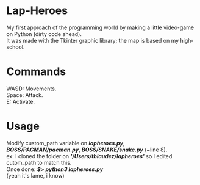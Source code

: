 # Lap-Heroes
My first approach of the programming world by making a little video-game on Python (dirty code ahead).  
It was made with the Tkinter graphic library; the map is based on my high-school.

# Commands
WASD: Movements.  
Space: Attack.  
E: Activate.  

# Usage
Modify custom_path variable on ***lapheroes.py***, ***BOSS/PACMAN/pacman.py***, ***BOSS/SNAKE/snake.py*** (~line 8).  
ex: I cloned the folder on ***'/Users/tblaudez/lapheroes'*** so I edited cutom_path to match this.  
Once done: ***$> python3 lapheroes.py***  
(yeah it's lame, i know)
